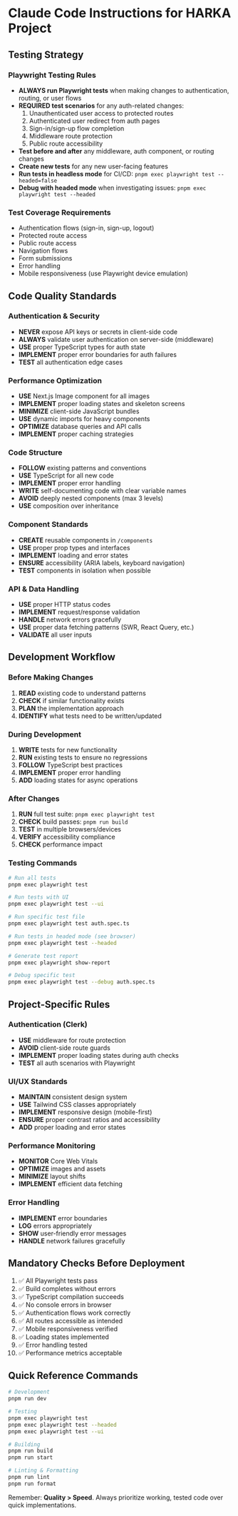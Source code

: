 # Claude Code Instructions for HARKA Project

## Testing Strategy

### Playwright Testing Rules
- **ALWAYS run Playwright tests** when making changes to authentication, routing, or user flows
- **REQUIRED test scenarios** for any auth-related changes:
  1. Unauthenticated user access to protected routes
  2. Authenticated user redirect from auth pages
  3. Sign-in/sign-up flow completion
  4. Middleware route protection
  5. Public route accessibility
- **Test before and after** any middleware, auth component, or routing changes
- **Create new tests** for any new user-facing features
- **Run tests in headless mode** for CI/CD: `pnpm exec playwright test --headed=false`
- **Debug with headed mode** when investigating issues: `pnpm exec playwright test --headed`

### Test Coverage Requirements
- Authentication flows (sign-in, sign-up, logout)
- Protected route access
- Public route access  
- Navigation flows
- Form submissions
- Error handling
- Mobile responsiveness (use Playwright device emulation)

## Code Quality Standards

### Authentication & Security
- **NEVER** expose API keys or secrets in client-side code
- **ALWAYS** validate user authentication on server-side (middleware)
- **USE** proper TypeScript types for auth state
- **IMPLEMENT** proper error boundaries for auth failures
- **TEST** all authentication edge cases

### Performance Optimization
- **USE** Next.js Image component for all images
- **IMPLEMENT** proper loading states and skeleton screens
- **MINIMIZE** client-side JavaScript bundles
- **USE** dynamic imports for heavy components
- **OPTIMIZE** database queries and API calls
- **IMPLEMENT** proper caching strategies

### Code Structure
- **FOLLOW** existing patterns and conventions
- **USE** TypeScript for all new code
- **IMPLEMENT** proper error handling
- **WRITE** self-documenting code with clear variable names
- **AVOID** deeply nested components (max 3 levels)
- **USE** composition over inheritance

### Component Standards
- **CREATE** reusable components in `/components`
- **USE** proper prop types and interfaces
- **IMPLEMENT** loading and error states
- **ENSURE** accessibility (ARIA labels, keyboard navigation)
- **TEST** components in isolation when possible

### API & Data Handling
- **USE** proper HTTP status codes
- **IMPLEMENT** request/response validation
- **HANDLE** network errors gracefully
- **USE** proper data fetching patterns (SWR, React Query, etc.)
- **VALIDATE** all user inputs

## Development Workflow

### Before Making Changes
1. **READ** existing code to understand patterns
2. **CHECK** if similar functionality exists
3. **PLAN** the implementation approach
4. **IDENTIFY** what tests need to be written/updated

### During Development
1. **WRITE** tests for new functionality
2. **RUN** existing tests to ensure no regressions
3. **FOLLOW** TypeScript best practices
4. **IMPLEMENT** proper error handling
5. **ADD** loading states for async operations

### After Changes
1. **RUN** full test suite: `pnpm exec playwright test`
2. **CHECK** build passes: `pnpm run build`
3. **TEST** in multiple browsers/devices
4. **VERIFY** accessibility compliance
5. **CHECK** performance impact

### Testing Commands
```bash
# Run all tests
pnpm exec playwright test

# Run tests with UI
pnpm exec playwright test --ui

# Run specific test file
pnpm exec playwright test auth.spec.ts

# Run tests in headed mode (see browser)
pnpm exec playwright test --headed

# Generate test report
pnpm exec playwright show-report

# Debug specific test
pnpm exec playwright test --debug auth.spec.ts
```

## Project-Specific Rules

### Authentication (Clerk)
- **USE** middleware for route protection
- **AVOID** client-side route guards
- **IMPLEMENT** proper loading states during auth checks
- **TEST** all auth scenarios with Playwright

### UI/UX Standards
- **MAINTAIN** consistent design system
- **USE** Tailwind CSS classes appropriately
- **IMPLEMENT** responsive design (mobile-first)
- **ENSURE** proper contrast ratios and accessibility
- **ADD** proper loading and error states

### Performance Monitoring
- **MONITOR** Core Web Vitals
- **OPTIMIZE** images and assets
- **MINIMIZE** layout shifts
- **IMPLEMENT** efficient data fetching

### Error Handling
- **IMPLEMENT** error boundaries
- **LOG** errors appropriately
- **SHOW** user-friendly error messages
- **HANDLE** network failures gracefully

## Mandatory Checks Before Deployment
1. ✅ All Playwright tests pass
2. ✅ Build completes without errors
3. ✅ TypeScript compilation succeeds
4. ✅ No console errors in browser
5. ✅ Authentication flows work correctly
6. ✅ All routes accessible as intended
7. ✅ Mobile responsiveness verified
8. ✅ Loading states implemented
9. ✅ Error handling tested
10. ✅ Performance metrics acceptable

## Quick Reference Commands
```bash
# Development
pnpm run dev

# Testing
pnpm exec playwright test
pnpm exec playwright test --headed
pnpm exec playwright test --ui

# Building
pnpm run build
pnpm run start

# Linting & Formatting
pnpm run lint
pnpm run format
```

Remember: **Quality > Speed**. Always prioritize working, tested code over quick implementations.